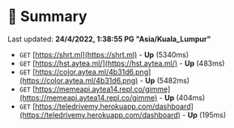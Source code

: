 # 📖 Summary
Last updated: **24/4/2022, 1:38:55 PG "Asia/Kuala_Lumpur"**

- `GET` [https://shrt.ml](https://shrt.ml) - **Up** (5340ms)
- `GET` [https://hst.aytea.ml/](https://hst.aytea.ml/) - **Up** (483ms)
- `GET` [https://color.aytea.ml/4b31d6.png](https://color.aytea.ml/4b31d6.png) - **Up** (5482ms)
- `GET` [https://memeapi.aytea14.repl.co/gimme](https://memeapi.aytea14.repl.co/gimme) - **Up** (404ms)
- `GET` [https://teledrivemy.herokuapp.com/dashboard](https://teledrivemy.herokuapp.com/dashboard) - **Up** (195ms)
